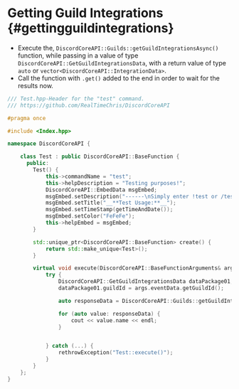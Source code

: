 Getting Guild Integrations {#gettingguildintegrations}
============
- Execute the, `DiscordCoreAPI::Guilds::getGuildIntegrationsAsync()` function, while passing in a value of type `DiscordCoreAPI::GetGuildIntegrationsData`, with a return value of type `auto` or `vector<DiscordCoreAPI::IntegrationData>`.
- Call the function with `.get()` added to the end in order to wait for the results now.

```cpp
/// Test.hpp-Header for the "test" command.
/// https://github.com/RealTimeChris/DiscordCoreAPI

#pragma once

#include <Index.hpp>

namespace DiscordCoreAPI {

	class Test : public DiscordCoreAPI::BaseFunction {
	  public:
		Test() {
			this->commandName = "test";
			this->helpDescription = "Testing purposes!";
			DiscordCoreAPI::EmbedData msgEmbed;
			msgEmbed.setDescription("------\nSimply enter !test or /test!\n------");
			msgEmbed.setTitle("__**Test Usage:**__");
			msgEmbed.setTimeStamp(getTimeAndDate());
			msgEmbed.setColor("FeFeFe");
			this->helpEmbed = msgEmbed;
		}

		std::unique_ptr<DiscordCoreAPI::BaseFunction> create() {
			return std::make_unique<Test>();
		}

		virtual void execute(DiscordCoreAPI::BaseFunctionArguments& args) {
			try {
				DiscordCoreAPI::GetGuildIntegrationsData dataPackage01;
				dataPackage01.guildId = args.eventData.getGuildId();

				auto responseData = DiscordCoreAPI::Guilds::getGuildIntegrationsAsync(dataPackage01).get();

				for (auto value: responseData) {
					cout << value.name << endl;
				}


			} catch (...) {
				rethrowException("Test::execute()");
			}
		}
	};
}
```
